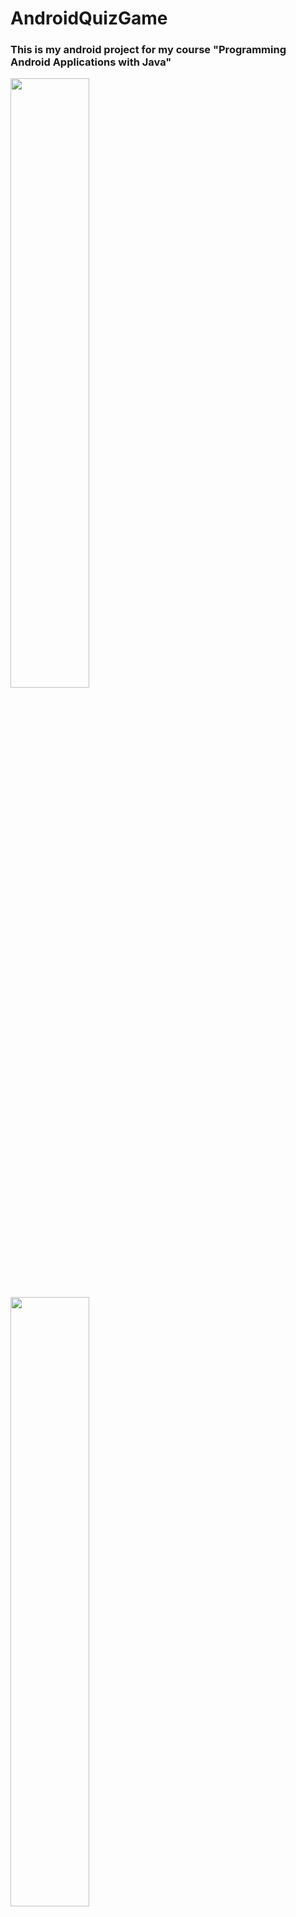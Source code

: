 # AndroidQuizGame

### This is my android project for my course "Programming Android Applications with Java"

<img src="https://user-images.githubusercontent.com/48069264/159451078-d3339c28-6925-44ee-ac09-f7eebbefe76a.jpg" width=50% height=50%>
<img src="https://user-images.githubusercontent.com/48069264/159451102-db7cd930-573a-43c7-901e-9a8c37d9c29f.jpg" width=50% height=50%>
<img src="https://user-images.githubusercontent.com/48069264/159451113-3469aad6-a895-4508-a300-2eff17d5080f.jpg" width=50% height=50%>
<img src="https://user-images.githubusercontent.com/48069264/159451119-35328dfe-ef4c-4e58-879d-d7b0a9969204.jpg" width=50% height=50%>
<img src="https://user-images.githubusercontent.com/48069264/159451127-e48f2f31-02f6-425d-8707-6277238e08ae.jpg" width=50% height=50%>


